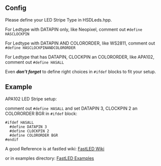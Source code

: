 **Config**
---
Please define your LED Stripe Type in HSDLeds.hpp.

For Ledtype with DATAPIN only, like Neopixel, comment out
`#define HASCLOCKPIN`

For Ledtype with DATAPIN AND COLORORDER, like WS2811, comment out
`#define HASCLOCKPINANDCOLORORDER`

For Ledtype that has DATAPIN, CLOCKPIN an COLORORDER, like APA102, comment out `#define HASALL`

Even ***don't forget*** to define right choices in `#ifdef` blocks to fit
your setup.

**Example**
---
APA102 LED Stripe setup:

comment out `#define HASALL` and
set DATAPIN 3, CLOCKPIN 2 an COLORORDER BGR in `#ifdef` block:


```
#ifdef HASALL
  #define DATAPIN 3
  #define CLOCKPIN 2
  #define COLORORDER BGR
#endif
```

A good Reference is at fastled wiki:
[FastLED Wiki](https://github.com/FastLED/FastLED/wiki/Chipset-reference#upcoming)

or in examples directory:
[FastLED Examples](https://github.com/FastLED/FastLED/tree/master/examples)